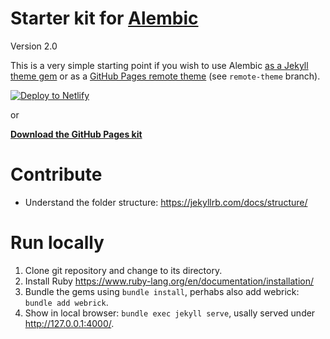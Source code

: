 # Starter kit for [Alembic](https://alembic.darn.es/)

Version 2.0

This is a very simple starting point if you wish to use Alembic [as a Jekyll theme gem](https://alembic.darn.es/#as-a-jekyll-theme) or as a [GitHub Pages remote theme](https://github.com/daviddarnes/alembic-kit/tree/remote-theme) (see `remote-theme` branch).

[![Deploy to Netlify](https://www.netlify.com/img/deploy/button.svg)](https://app.netlify.com/start/deploy?repository=https://github.com/daviddarnes/alembic-kit)

or

**[Download the GitHub Pages kit](https://github.com/daviddarnes/alembic-kit/archive/remote-theme.zip)**

# Contribute

- Understand the folder structure: <https://jekyllrb.com/docs/structure/>

# Run locally

1. Clone git repository and change to its directory.
2. Install Ruby <https://www.ruby-lang.org/en/documentation/installation/>
3. Bundle the gems using `bundle install`, perhabs also add webrick: `bundle add webrick`.
4. Show in local browser: `bundle exec jekyll serve`, usally served under <http://127.0.0.1:4000/>.
